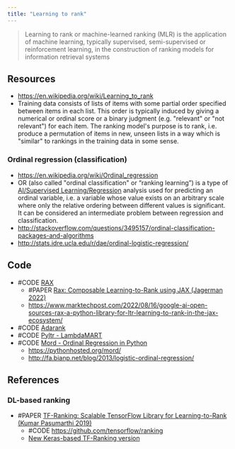 ```yaml
---
title: "Learning to rank"
---
```


> Learning to rank or machine-learned ranking (MLR) is the application of machine learning, typically supervised, semi-supervised or reinforcement learning, in the construction of ranking models for information retrieval systems

## Resources
- https://en.wikipedia.org/wiki/Learning_to_rank
- Training data consists of lists of items with some partial order specified between items in each list. This order is typically induced by giving a numerical or ordinal score or a binary judgment (e.g. "relevant" or "not relevant") for each item. The ranking model's purpose is to rank, i.e. produce a permutation of items in new, unseen lists in a way which is "similar" to rankings in the training data in some sense.

### Ordinal regression (classification)
- https://en.wikipedia.org/wiki/Ordinal_regression
- OR (also called "ordinal classification" or “ranking learning”) is a type of [AI/Supervised Learning/Regression](AI/Supervised%20Learning/Regression.md) analysis used for predicting an ordinal variable, i.e. a variable whose value exists on an arbitrary scale where only the relative ordering between different values is significant. It can be considered an intermediate problem between regression and classification.
- http://stackoverflow.com/questions/3495157/ordinal-classification-packages-and-algorithms
- http://stats.idre.ucla.edu/r/dae/ordinal-logistic-regression/

## Code
- #CODE [RAX](https://github.com/google/rax)
	- #PAPER [Rax: Composable Learning-to-Rank using JAX (Jagerman 2022)](https://research.google/pubs/pub51453/#:~:text=Rax%20is%20a%20library%20for,rest%20of%20the%20JAX%20ecosystem.)
	- https://www.marktechpost.com/2022/08/16/google-ai-open-sources-rax-a-python-library-for-ltr-learning-to-rank-in-the-jax-ecosystem/
- #CODE [Adarank](https://github.com/rueycheng/AdaRank)
- #CODE [Pyltr - LambdaMART](https://github.com/jma127/pyltr)
- #CODE [Mord - Ordinal Regression in Python](https://github.com/fabianp/mord)
	- https://pythonhosted.org/mord/
	- http://fa.bianp.net/blog/2013/logistic-ordinal-regression/

## References
### DL-based ranking
- #PAPER [TF-Ranking: Scalable TensorFlow Library for Learning-to-Rank (Kumar Pasumarthi 2019)](https://research.google/pubs/pub48160/)
	- #CODE https://github.com/tensorflow/ranking
	- [New Keras-based TF-Ranking version](https://ai.googleblog.com/2021/07/advances-in-tf-ranking.html)
